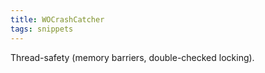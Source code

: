 ```yaml
---
title: WOCrashCatcher
tags: snippets
---
```


Thread-safety (memory barriers, double-checked locking).
